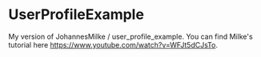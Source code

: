 # UserProfileExample
My version of JohannesMilke / user_profile_example. You can find Milke's tutorial here https://www.youtube.com/watch?v=WFJt5dCJsTo.
